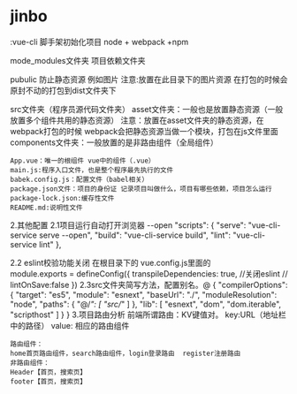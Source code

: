 # jinbo
:vue-cli 脚手架初始化项目
node + webpack +npm

mode_modules文件夹 项目依赖文件夹

pubulic 防止静态资源 例如图片  注意:放置在此目录下的图片资源 在打包的时候会原封不动的打包到dist文件夹下

src文件夹（程序员源代码文件夹）
    asset文件夹：一般也是放置静态资源（一般放置多个组件共用的静态资源） 注意：放置在asset文件夹的静态资源，在webpack打包的时候 webpack会把静态资源当做一个模块，打包在js文件里面
    components文件夹：一般放置的是非路由组件（全局组件）

    App.vue：唯一的根组件 vue中的组件（.vue）
    main.js:程序入口文件，也是整个程序最先执行的文件
    babek.config.js：配置文件（babel相关）
    package.json文件：项目的身份证 记录项目叫做什么，项目有哪些依赖，项目怎么运行
    package-lock.json:缓存性文件
    README.md:说明性文件

2.其他配置
2.1项目运行自动打开浏览器 --open
 "scripts": {
    "serve": "vue-cli-service serve --open",
    "build": "vue-cli-service build",
    "lint": "vue-cli-service lint"
  },

2.2 eslint校验功能关闭
    在根目录下的 vue.config.js里面的  
     module.exports = defineConfig({
        transpileDependencies: true,
        //关闭eslint
        // lintOnSave:false
    })
2.3src文件夹简写方法，配置别名。@
    {
        "compilerOptions": {
            "target": "es5",
            "module": "esnext",
            "baseUrl": "./",
            "moduleResolution": "node",
            "paths": {
                "@/*": [
                    "src/*"
                ]
            },
            "lib": [
            "esnext",
            "dom",
            "dom.iterable",
            "scripthost"
            ]
        }
    }
3.项目路由分析
    前端所谓路由：KV键值对。
    key:URL（地址栏中的路径）
    value: 相应的路由组件

    路由组件：
    home首页路由组件，search路由组件，login登录路由  register注册路由
    非路由组件：
    Header【首页，搜索页】
    footer【首页，搜索页】

    

